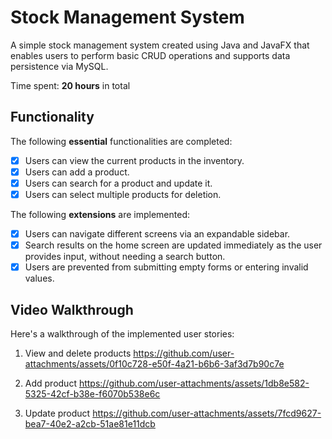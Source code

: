 # Stock Management System

A simple stock management system created using Java and JavaFX that enables users to perform basic CRUD operations and supports data persistence via MySQL.

Time spent: **20 hours** in total

## Functionality

The following **essential** functionalities are completed:

* [x] Users can view the current products in the inventory.
* [x] Users can add a product.
* [x] Users can search for a product and update it.
* [x] Users can select multiple products for deletion.

The following **extensions** are implemented:

* [x] Users can navigate different screens via an expandable sidebar.
* [x] Search results on the home screen are updated immediately as the user provides input, without needing a search button.
* [x] Users are prevented from submitting empty forms or entering invalid values.

## Video Walkthrough

Here's a walkthrough of the implemented user stories:
1. View and delete products
   https://github.com/user-attachments/assets/0f10c728-e50f-4a21-b6b6-3af3d7b90c7e


2. Add product
   https://github.com/user-attachments/assets/1db8e582-5325-42cf-b38e-f6070b538e6c
   
3. Update product
   https://github.com/user-attachments/assets/7fcd9627-bea7-40e2-a2cb-51ae81e11dcb
